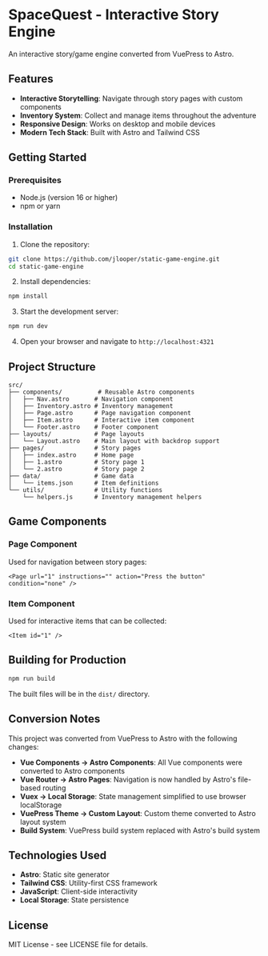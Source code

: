 # SpaceQuest - Interactive Story Engine

An interactive story/game engine converted from VuePress to Astro.

## Features

- **Interactive Storytelling**: Navigate through story pages with custom components
- **Inventory System**: Collect and manage items throughout the adventure
- **Responsive Design**: Works on desktop and mobile devices
- **Modern Tech Stack**: Built with Astro and Tailwind CSS

## Getting Started

### Prerequisites

- Node.js (version 16 or higher)
- npm or yarn

### Installation

1. Clone the repository:
```bash
git clone https://github.com/jlooper/static-game-engine.git
cd static-game-engine
```

2. Install dependencies:
```bash
npm install
```

3. Start the development server:
```bash
npm run dev
```

4. Open your browser and navigate to `http://localhost:4321`

## Project Structure

```
src/
├── components/          # Reusable Astro components
│   ├── Nav.astro       # Navigation component
│   ├── Inventory.astro # Inventory management
│   ├── Page.astro      # Page navigation component
│   ├── Item.astro      # Interactive item component
│   └── Footer.astro    # Footer component
├── layouts/            # Page layouts
│   └── Layout.astro    # Main layout with backdrop support
├── pages/              # Story pages
│   ├── index.astro     # Home page
│   ├── 1.astro         # Story page 1
│   └── 2.astro         # Story page 2
├── data/               # Game data
│   └── items.json      # Item definitions
└── utils/              # Utility functions
    └── helpers.js      # Inventory management helpers
```

## Game Components

### Page Component
Used for navigation between story pages:
```astro
<Page url="1" instructions="" action="Press the button" condition="none" />
```

### Item Component
Used for interactive items that can be collected:
```astro
<Item id="1" />
```

## Building for Production

```bash
npm run build
```

The built files will be in the `dist/` directory.

## Conversion Notes

This project was converted from VuePress to Astro with the following changes:

- **Vue Components → Astro Components**: All Vue components were converted to Astro components
- **Vue Router → Astro Pages**: Navigation is now handled by Astro's file-based routing
- **Vuex → Local Storage**: State management simplified to use browser localStorage
- **VuePress Theme → Custom Layout**: Custom theme converted to Astro layout system
- **Build System**: VuePress build system replaced with Astro's build system

## Technologies Used

- **Astro**: Static site generator
- **Tailwind CSS**: Utility-first CSS framework
- **JavaScript**: Client-side interactivity
- **Local Storage**: State persistence

## License

MIT License - see LICENSE file for details.
